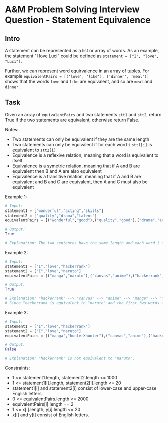 
# A&M Problem Solving Interview Question - Statement Equivalence

## Intro
A statement can be represented as a list or array of words. As an example, the statement "I love Luci" could be defined as `statement = ["I", "love", "Luci"]`.

Further, we can represent word equirvalence in an array of tuples. For example `equivalentPairs = [('love', 'like'), ('dinner', 'meal')]` shows that the words `love` and `like` are
equivalent, and so are `meal` and `dinner`.


## Task
Given an array of `equivalentPairs` and two statements `stt1` and `stt2`, return True if the two statements are equivalent, otherwise return False.

Notes:
- Two statements can only be equivalent if they are the same length
- Two statements can only be equivalent if for each word `i` `stt1[i]` is equivalent to `stt2[i]`
- Equivalence is a reflexive relation, meaning that a word is equivalent to itself
- Equivalence is a symetric relation, meaning that if A and B are equivalent then B and A are also equivalent
- Equivalence is a transitive relation, meaning that if A and B are equivalent and B and C are equivalent, then A and C must also be equivalent


 

Example 1:

```python
# Input: 
statement1 = ["wonderful","acting","skills"]
statement2 = ["quality","drama","talent"]
equivalentPairs = [("wonderful","good"),("quality","good"),("drama","acting"),("skills","talent")]

# Output:
True

# Explanation: The two sentences have the same length and each word i of statement1 is also equivalent to the corresponding word in statement2.  
```

Example 2:

```python
# Input: 
statement1 = ["I","love","hackerrank"]
statement2 = ["I","love","naruto"]
equivalentPairs = [("manga","naruto"),("canvas","anime"),("hackerrank","canvas"),("anime","manga")]

# Output: 
True

# Explanation: "hackerrank" --> "canvas" --> "anime" --> "manga" --> "naruto".
# Since "hackerrank is equivalent to "naruto" and the first two words are the same, the two sentences are equivalent.
```

Example 3:

```python
# Input: 
statement1 = ["I","love","hackerrank"]
statement2 = ["I","love","naruto"]
equivalentPairs = [("manga","hunterXhunter"),("canvas","anime"),("hackerrank","canvas"),("anime","manga")]

# Output: 
False

# Explanation: "hackerrank" is not equivalent to "naruto".
``` 

Constraints:

- 1 <= statement1.length, statement2.length <= 1000
- 1 <= statement1[i].length, statement2[i].length <= 20
- statement1[i] and statement2[i] consist of lower-case and upper-case English letters.
- 0 <= equivalentPairs.length <= 2000
- equivalentPairs[i].length == 2
- 1 <= x[i].length, y[i].length <= 20
- x[i] and y[i] consist of English letters.


